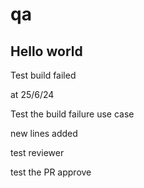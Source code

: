# qa

Hello world
-----------

Test build failed

at 25/6/24

Test the build failure use case

new lines added

test reviewer

test the PR approve